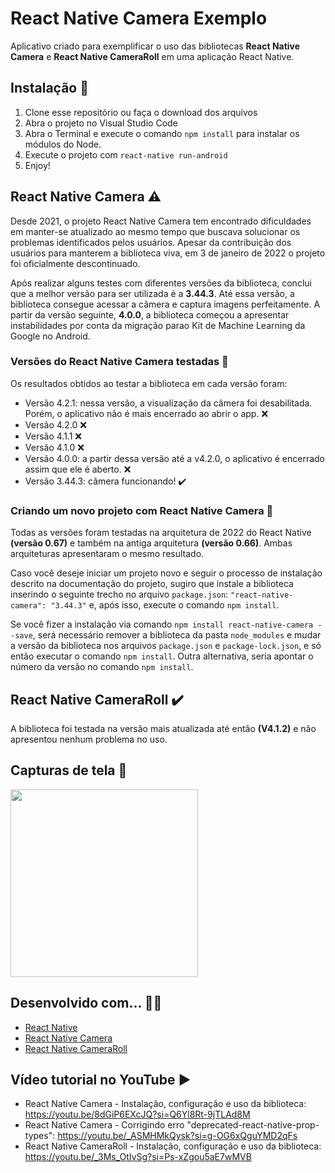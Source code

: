 # React Native Camera Exemplo
Aplicativo criado para exemplificar o uso das bibliotecas <b>React Native Camera</b> e <b>React Native CameraRoll</b> em uma aplicação React Native.

## Instalação 🚀
1. Clone esse repositório ou faça o download dos arquivos
2. Abra o projeto no Visual Studio Code
3. Abra o Terminal e execute o comando `npm install` para instalar os módulos do Node.
4. Execute o projeto com `react-native run-android`
5. Enjoy!

## React Native Camera ⚠️
Desde 2021, o projeto React Native Camera tem encontrado dificuldades em manter-se atualizado ao mesmo tempo que buscava solucionar os problemas identificados pelos usuários. 
Apesar da contribuição dos usuários para manterem a biblioteca viva, em 3 de janeiro de 2022 o projeto foi oficialmente descontinuado.

Após realizar alguns testes com diferentes versões da biblioteca, conclui que a melhor versão para ser utilizada é a <b>3.44.3</b>.
Até essa versão, a biblioteca consegue acessar a câmera e captura imagens perfeitamente. A partir da versão seguinte, <b>4.0.0</b>, a biblioteca começou a apresentar instabilidades por conta da migração parao Kit de Machine Learning da Google no Android.

### Versões do React Native Camera testadas 📝
Os resultados obtidos ao testar a biblioteca em cada versão foram:

- Versão 4.2.1: nessa versão, a visualização da câmera foi desabilitada. Porém, o aplicativo não é mais encerrado ao abrir o app. ❌
- Versão 4.2.0 ❌
- Versão 4.1.1 ❌
- Versão 4.1.0 ❌
- Versão 4.0.0: a partir dessa versão até a v4.2.0, o aplicativo é encerrado assim que ele é aberto. ❌
- Versão 3.44.3: câmera funcionando! ✔️

### Criando um novo projeto com React Native Camera 📁
Todas as versões foram testadas na arquitetura de 2022 do React Native <b>(versão 0.67)</b> e também na antiga arquitetura <b>(versão 0.66)</b>.
Ambas arquiteturas apresentaram o mesmo resultado.

Caso você deseje iniciar um projeto novo e seguir o processo de instalação descrito na documentação do projeto, sugiro que instale a biblioteca inserindo o seguinte trecho no arquivo `package.json`:
`"react-native-camera": "3.44.3"` e, após isso, execute o comando `npm install`.

Se você fizer a instalação via comando `npm install react-native-camera --save`, será necessário remover a biblioteca da pasta `node_modules` e mudar a versão da biblioteca nos arquivos `package.json` e `package-lock.json`, e só então executar o comando `npm install`.
Outra alternativa, seria apontar o número da versão no comando `npm install`.

## React Native CameraRoll ✔️
A biblioteca foi testada na versão mais atualizada até então <b>(V4.1.2)</b> e não apresentou nenhum problema no uso.

## Capturas de tela 📸
<img width="300" src="https://github.com/lucasfrag/React-Native-Camera-Exemplo/blob/master/Screenshots/02.png" >

## Desenvolvido com... 👨‍💻

* [React Native](https://reactnative.dev)
* [React Native Camera](https://react-native-camera.github.io/react-native-camera/docs/installation)
* [React Native CameraRoll](https://github.com/react-native-cameraroll/react-native-cameraroll)

## Vídeo tutorial no YouTube ▶️
- React Native Camera - Instalação, configuração e uso da biblioteca: https://youtu.be/8dGiP6EXcJQ?si=Q6Yl8Rt-9jTLAd8M
- React Native Camera - Corrigindo erro "deprecated-react-native-prop-types": https://youtu.be/_ASMHMkQysk?si=g-OG6xQguYMD2qFs
- React Native CameraRoll - Instalação, configuração e uso da biblioteca: https://youtu.be/_3Ms_OtIvSg?si=Ps-xZgou5aE7wMVB

